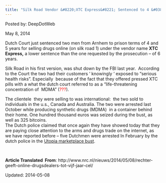 ```yaml
---
title: "Silk Road Vendor &#8220;XTC Express&#8221; Sentenced to 4 &#038; 5 Years In Prison"
---
```


Posted by: DeepDotWeb

<span>May 8, 2014</span>

<p>Dutch Court just sentenced two men from <span id="Dst[0][40:48:68:77]">Arnhem</span> <span id="Dst[0][50:56:79:83]"></span> to prison terms of 4 and 5 years for selling drugs online (on silk road 1) under the vendor name <strong><span id="Dst[0][161:163:164:166]">XTC</span> <span id="Dst[0][165:171:168:174]">Express,</span></strong><span id="Dst[0][165:171:168:174]"> </span>a lower sentence than the one requested by the prosecution &#8211; of 6 years.</p>
<div id="TranslationOutput" class="mttextarea" dir="ltr">
<p><span id="Dst[1][0:8:0:8]">Silk Road in his first version</span><span id="Dst[1][9:22:9:19]"></span><span id="Dst[1][41:46:37:42]">,</span> <span id="Dst[1][48:49:44:45]">was </span><span id="Dst[1][74:96:47:71]">shut down </span><span id="Dst[1][62:72:73:82]">by the FBI</span> <span id="Dst[1][51:60:84:92]">last year</span>.  <span id="Dst[1][99:116:95:116]">According to the Court</span> <span id="Dst[1][122:128:118:124]">the two </span><span id="Dst[1][118:120:126:128]">had</span> <span id="Dst[1][130:132:130:134]">their</span> <span id="Dst[1][134:140:136:144]">customers</span> <span id="Dst[1][142:142:146:146]">&#8216;</span> <span id="Dst[1][143:159:148:156]">knowingly</span> <span id="Dst[1][160:160:158:158]">&#8216;</span> <span id="Dst[1][162:177:160:169]">exposed to</span> &#8220;<span id="Dst[1][179:207:171:191]">serious health risks&#8221;.</span> <span id="Dst[1][209:227:193:216]">Especially  because of the fact that</span> <span id="Dst[1][229:230:218:221]">they</span> <span id="Dst[1][239:246:223:229]">offered</span> pressed XTC pills <span id="Dst[1][248:250:231:234]">with</span> <span id="Dst[1][252:272:236:253]">a what the dutch court referred to as a &#8220;life-threatening</span> <span id="Dst[1][274:285:255:267]">concentration</span> of  <span id="Dst[1][287:290:269:272]">MDMA&#8221; (<span style="color: #ff0000;">???</span>)</span>.<span id="Dst[1][232:237:274:278]"></span></p>
<div><span id="Dst[4][0:11:0:12]">The clientele</span>  they were selling to <span id="Dst[4][13:15:14:16]">was</span> <span id="Dst[4][17:31:18:31]">international:</span>  <span id="Dst[4][33:39:33:39]">the two sold to individuals</span><span id="Dst[4][50:65:50:70]"> in the u.s.</span>, <span id="Dst[4][68:73:73:78]">Canada</span> <span id="Dst[4][75:76:80:82]">and</span> <span id="Dst[4][78:86:84:92]">Australia</span>. <span id="Dst[4][89:95:95:101]">The two </span><span id="Dst[4][97:100:103:105]">were arrested last</span><span id="Dst[4][102:119:107:118]"> October</span> <span id="Dst[4][121:128:120:130]"></span><span id="Dst[4][130:133:132:135]"></span>while <span id="Dst[4][135:141:137:144]">producing </span><span id="Dst[4][162:173:146:153]"></span> <span id="Dst[4][143:160:155:169]">synthetic drugs (MDMA) </span> <span id="Dst[4][175:190:171:184]">in a container</span> <span id="Dst[4][192:201:186:193]">behind their home</span><span id="Dst[4][203:211:195:201]"></span>. <span id="Dst[4][229:235:204:214]">One hundred</span> <span id="Dst[4][236:247:216:229]">thousand euros</span> <span id="Dst[4][221:227:231:233]">was</span> <span id="Dst[4][249:265:235:240]">seized during the bust</span><span id="Dst[4][266:274:241:249]">, as well</span> as <span id="Dst[4][277:283:254:256]">325</span> <span id="Dst[4][286:294:258:266]">bitcoins.</span></div>
<div>The Dutch police claimed that once again they have showed today that they are paying close attention to the <span id="Dst[5][59:73:67:80]">arms and drugs</span> <span id="Dst[5][74:92:82:102]">trade on the internet</span>, as we have reported before &#8211; <span id="Dst[5][244:247:205:208]">five</span> <span id="Dst[5][249:260:210:217]">Dutchmen</span> <span id="Dst[5][224:229:219:222]">were</span> <span id="Dst[5][262:277:224:231]">arrested</span> <span id="Dst[5][212:222:233:243]">In February</span> <span id="Dst[5][279:284:245:250]">by the dutch police in the </span><a href="https://gir.pub/deepdotweb/2014/02/11/utopia-marketplace-seized-by-dutch-police/"><span id="Dst[5][286:291:252:257]">Utopia marketplace bust</span></a>. <span id="Dst[5][377:382:321:327]"></span></div>
</div>
<p><span id="result_box" lang="en"><span title="Zij hadden volgens de politie een aanbetaling ontvangen voor een huurmoord."> </span></span></p>
<p><strong>Article Translated  From</strong>: http://www.nrc.nl/nieuws/2014/05/08/rechter-geeft-online-drugsdealers-tot-vijf-jaar-cel/</p>

Updated: 2014-05-08
    
